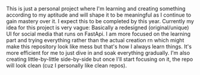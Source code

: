 This is just a personal project where I'm learning and creating something according to my aptitude and will shape it to be meaningful as I continue to gain mastery over it.
I expect this to be completed by this year.
Currently my idea for this project is very vague: Basically a redesigned (original/unique) UI for social media that runs on FastApi. I am more focused on the learning part and trying everything rather than the actual creation rn which might make this repository look like mess but that's how I always learn things. It's more efficient for me to just dive in and soak everything gradually. I'm also creating little-by-little side-by-side but once I'll start focusing on it, the repo will look clean (cuz I personally like clean repos).
